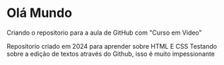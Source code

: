# Olá Mundo
 Criando o repositorio para a aula de GitHub com "Curso em Video"

Repositorio criado em 2024 para aprender sobre HTML E CSS
Testando sobre a edição de textos através do Github, isso é muito impessionante
